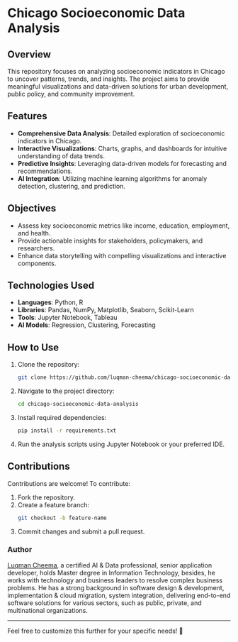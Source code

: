 # Chicago Socioeconomic Data Analysis

## Overview
This repository focuses on analyzing socioeconomic indicators in Chicago to uncover patterns, trends, and insights. The project aims to provide meaningful visualizations and data-driven solutions for urban development, public policy, and community improvement.

## Features
- **Comprehensive Data Analysis**: Detailed exploration of socioeconomic indicators in Chicago.
- **Interactive Visualizations**: Charts, graphs, and dashboards for intuitive understanding of data trends.
- **Predictive Insights**: Leveraging data-driven models for forecasting and recommendations.
- **AI Integration**: Utilizing machine learning algorithms for anomaly detection, clustering, and prediction.

## Objectives
- Assess key socioeconomic metrics like income, education, employment, and health.
- Provide actionable insights for stakeholders, policymakers, and researchers.
- Enhance data storytelling with compelling visualizations and interactive components.

## Technologies Used
- **Languages**: Python, R
- **Libraries**: Pandas, NumPy, Matplotlib, Seaborn, Scikit-Learn
- **Tools**: Jupyter Notebook, Tableau
- **AI Models**: Regression, Clustering, Forecasting

## How to Use
1. Clone the repository:
    ```bash
    git clone https://github.com/luqman-cheema/chicago-socioeconomic-data-analysis.git
    ```
2. Navigate to the project directory:
    ```bash
    cd chicago-socioeconomic-data-analysis
    ```
3. Install required dependencies:
    ```bash
    pip install -r requirements.txt
    ```
4. Run the analysis scripts using Jupyter Notebook or your preferred IDE.

## Contributions
Contributions are welcome! To contribute:
1. Fork the repository.
2. Create a feature branch:
    ```bash
    git checkout -b feature-name
    ```
3. Commit changes and submit a pull request.

### Author

<a href="https://www.linkedin.com/in/luqman-cheema/" target="_blank">Luqman Cheema</a>, a certified AI & Data professional, senior application developer, holds Master degree in Information Technology, besides, he works with technology and business leaders to resolve complex business problems. He has a strong background in software design & development, implementation & cloud migration, system integration, delivering end-to-end software solutions for various sectors, such as public, private, and multinational organizations.

---

Feel free to customize this further for your specific needs! 🚀
